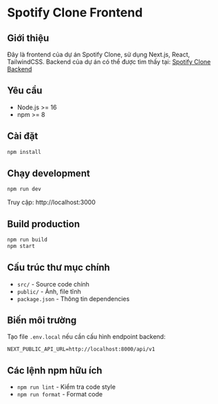 # Spotify Clone Frontend

## Giới thiệu
Đây là frontend của dự án Spotify Clone, sử dụng Next.js, React, TailwindCSS.
Backend của dự án có thể được tìm thấy tại: [Spotify Clone Backend](https://github.com/benguinsan/spotifyback)

## Yêu cầu
- Node.js >= 16
- npm >= 8

## Cài đặt
```bash
npm install
```

## Chạy development
```bash
npm run dev
```
Truy cập: http://localhost:3000

## Build production
```bash
npm run build
npm start
```

## Cấu trúc thư mục chính
- `src/` - Source code chính
- `public/` - Ảnh, file tĩnh
- `package.json` - Thông tin dependencies

## Biến môi trường
Tạo file `.env.local` nếu cần cấu hình endpoint backend:
```
NEXT_PUBLIC_API_URL=http://localhost:8000/api/v1
```

## Các lệnh npm hữu ích
- `npm run lint` - Kiểm tra code style
- `npm run format` - Format code